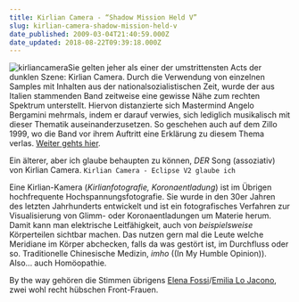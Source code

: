 ```yaml
---
title: Kirlian Camera - “Shadow Mission Held V”
slug: kirlian-camera-shadow-mission-held-v
date_published: 2009-03-04T21:40:59.000Z
date_updated: 2018-08-22T09:39:18.000Z
---
```


![kirliancamera](//thafaker.de/wp-content/uploads/2009/03/kirliancamera.jpg)Sie gelten jeher als einer der umstrittensten Acts der dunklen Szene: Kirlian Camera. Durch die Verwendung von einzelnen Samples mit Inhalten aus der nationalsozialistischen Zeit, wurde der aus Italien stammenden Band zeitweise eine gewisse Nähe zum rechten Spektrum unterstellt. Hiervon distanzierte sich Mastermind Angelo Bergamini mehrmals, indem er darauf verwies, sich lediglich musikalisch mit dieser Thematik auseinanderzusetzen. So geschehen auch auf dem Zillo 1999, wo die Band vor ihrem Auftritt eine Erklärung zu diesem Thema verlas. [Weiter gehts hier](http://www.depechemode.de/electro/2009/03/kirlian-camera-shadow-mission-held-v/).

Ein älterer, aber ich glaube behaupten zu können, *DER* Song (assoziativ) von Kirlian Camera. 
`Kirlian Camera - Eclipse V2 glaube ich`

Eine Kirlian-Kamera (*Kirlianfotografie, Koronaentladung*) ist im Übrigen hochfrequente Hochspannungsfotografie. Sie wurde in den 30er Jahren des letzten Jahrhunderts entwickelt und ist ein fotografisches Verfahren zur Visualisierung von Glimm- oder Koronaentladungen um Materie herum. Damit kann man elektrische Leitfähigkeit, auch von *beispielsweise* Körperteilen sichtbar machen. Das nutzen gern mal die Leute welche Meridiane im Körper abchecken, falls da was gestört ist, im Durchfluss oder so. Traditionelle Chinesische Medizin, *imho* ((In My Humble Opinion)). Also... auch Homöopathie.

By the way gehören die Stimmen übrigens [Elena Fossi](http://images.google.de/images?q=Elena%20Fossi&amp;oe=utf-8&amp;rls=org.mozilla:de:official&amp;client=firefox-a&amp;um=1&amp;ie=UTF-8&amp;sa=N&amp;hl=de&amp;tab=wi)/[Emilia Lo Jacono](http://images.google.de/images?q=Emilia%20Lo%20Jacono&amp;oe=utf-8&amp;rls=org.mozilla:de:official&amp;client=firefox-a&amp;um=1&amp;ie=UTF-8&amp;sa=N&amp;hl=de&amp;tab=wi), zwei wohl recht hübschen Front-Frauen.
